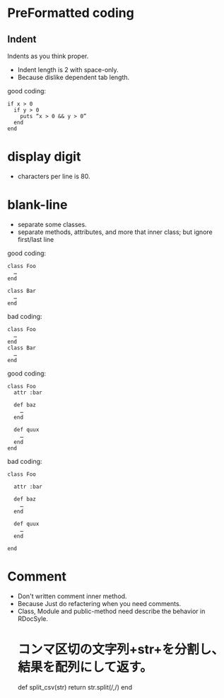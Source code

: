 # PreFormatted coding
## Indent
Indents as you think proper.

* Indent length is 2 with space-only.
 * Because dislike dependent tab length.

good coding:

    if x > 0
      if y > 0
        puts “x > 0 && y > 0”
      end
    end

# display digit
* characters per line is 80.

# blank-line
* separate some classes.
* separate methods, attributes, and more that inner class; but ignore first/last line

good coding:

    class Foo
      …
    end
     
    class Bar
      …
    end

bad coding:

    class Foo
      …
    end
    class Bar
      …
    end

good coding:
    
    class Foo
      attr :bar
       
      def baz
        …
      end
      
      def quux
        …
      end
    end

bad coding:

    class Foo
    
      attr :bar
       
      def baz
        …
      end
      
      def quux
        …
      end
    
    end

# Comment
* Don't written comment inner method.
 * Because Just do refactering when you need comments.
* Class, Module and public-method need describe the behavior in RDocSyle.
    # コンマ区切の文字列+str+を分割し、結果を配列にして返す。
    def split_csv(str)
      return str.split(/,/)
    end

